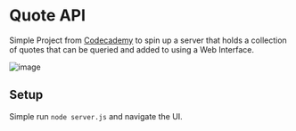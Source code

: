 # Quote API

Simple Project from [Codecademy](https://www.codecademy.com/journeys/back-end-engineer/paths/becj-22-back-end-development/tracks/becp-22-build-a-back-end-with-express-js/modules/wdcp-22-challenge-project-quote-api-c3508433-0d94-45cd-9197-c8f5d4d35799/projects/quote-api) to spin up a server that holds a collection of quotes that can be queried and added to using a Web Interface. 

![image](https://github.com/mariaremote/quoteAPI/assets/123465523/9bf9af91-a6cf-4594-9dcf-33f3967f7ac3)


## Setup

Simple run `node server.js` and navigate the UI. 
